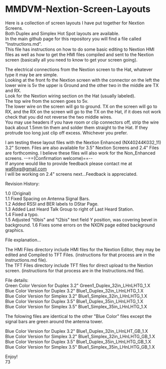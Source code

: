 # MMDVM-Nextion-Screen-Layouts
Here is a collection of screen layouts I have put together for Nextion Screens.  
Both Duplex and Simplex Hot Spot layouts are available.  
In the main github page for this repository you will find a file called "Instructions.md".   
This file has instructions on how to do some basic editing to Nextion HMI files as well as how to get the HMI files compiled and sent to the Nextion screen (basically all you need to know to get your screen going).  

The electrical connections from the Nextion screen to the Hat, whatever type it may be are simple.  
Looking at the front fo the Nextion screen with the connector on the left the lower wire is 5v the upper is Ground and the other two in the middle are TX and RX.  
Look for the Nextion wiring section on the Hat (usually labeled).  
The top wire from the screen goes to 5v.  
The lower wire on the screen will go to ground. TX on the screen will go to RX, and the RX on the screen will go to the TX on the Hat, if it does not work check that you did not reverse the two middle wires.   
You may use headers if you have room or clip connectors off, strip the wire back about 1.5mm tin them and solder them straight to the Hat. If they protrude too long just clip off excess. Whichever you prefer.   

I am testing these layout files with the Nextion Enhanced (NX40244K032_11) 3.2" Screen. 
Files are also available for 3.5" Nextion Screens and 2.4" Files are forthcoming.
I believe these files will also work for the Non_Enhanced screens. --==(Confirmation welcome)==--  
If anyone would like to provide feedback please contact me at wa6hxg@gmail.com  
I will be working on 2.4" screens next...Feedback is appreciated.  

Revision History:   

1.0 (Original)  
1.1 Fixed Spacing on Antenna Signal Bars.  
1.2 Added RSSI and BER labels to DStar Page.  
1.3 Added Last Heard Talk Group to right of Last Heard Station.  
1.4 Fixed a typo.  
1.5 Adjusted "t0bis" and "t2bis" text field Y position, was covering bevel in background. 
1.6 Fixes some errors on the NXDN page edited background graphics.  

File explanation...  

The HMI Files directory include HMI files for the Nextion Editor, they may be edited and Compiled to TFT Files. (instructions for that process are in the Instructions.md file).  
The TFT Files directory include TFT files for direct upload to the Nextion screen. (instructions for that process are in the Instructions.md file).  

File details:  
Green Color Version for Duplex 3.2" Green1_Duplex_32in_LHnLHTG_1.X  
Blue Color Version for Duplex 3.2" Blue1_Duplex_32in_LHnLHTG_1.X  
Blue Color Version for Simplex 3.2" Blue1_Simplex_32in_LHnLHTG_1.X  
Blue Color Version for Duplex 3.5" Blue1_Duplex_35in_LHnLHTG_1.X  
Blue Color Version for Simplex 3.5" Blue1_Simplex_35in_LHnLHTG_1.X  

The folowing files are identical to the other "Blue Color" files except the signal bars are green around the antenna tower.  

Blue Color Version for Duplex 3.2" Blue1_Duplex_32in_LHnLHT_GB_1.X  
Blue Color Version for Simplex 3.2" Blue1_Simplex_32in_LHnLHTG_GB_1.X  
Blue Color Version for Duplex 3.5" Blue1_Duplex_35in_LHnLHTG_GB_1.X  
Blue Color Version for Simplex 3.5" Blue1_Simplex_35in_LHnLHTG_GB_1.X  

Enjoy!  
73  
